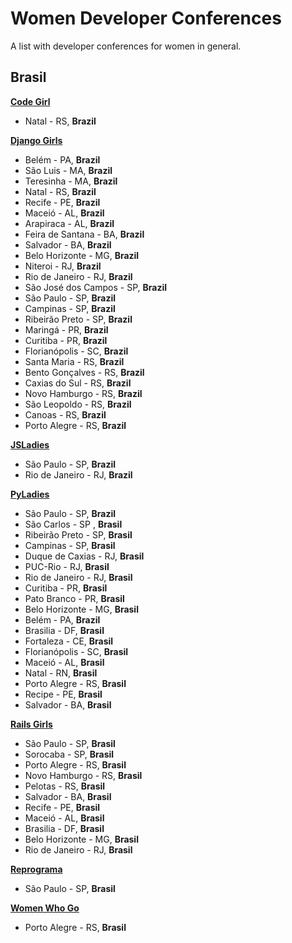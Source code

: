 # Women Developer Conferences

A list with developer conferences for women in general.

## Brasil

[**Code Girl**](http://www.codegirl.com.br)
- Natal - RS, **Brazil**

[**Django Girls**](https://djangogirls.org/)
- Belém - PA, **Brazil**
- São Luis - MA, **Brazil**
- Teresinha - MA, **Brazil**
- Natal - RS, **Brazil**
- Recife - PE, **Brazil**
- Maceió - AL, **Brazil**
- Arapiraca - AL, **Brazil**
- Feira de Santana - BA, **Brazil**
- Salvador - BA, **Brazil**
- Belo Horizonte - MG, **Brazil**
- Niteroi - RJ, **Brazil**
- Rio de Janeiro - RJ, **Brazil**
- São José dos Campos - SP, **Brazil**
- São Paulo - SP, **Brazil**
- Campinas - SP, **Brazil**
- Ribeirão Preto - SP, **Brazil**
- Maringá - PR, **Brazil**
- Curitiba - PR, **Brazil**
- Florianópolis - SC, **Brazil**
- Santa Maria - RS, **Brazil**
- Bento Gonçalves - RS, **Brazil**
- Caxias do Sul - RS, **Brazil**
- Novo Hamburgo - RS, **Brazil**
- São Leopoldo - RS, **Brazil**
- Canoas - RS, **Brazil**
- Porto Alegre - RS, **Brazil**


[**JSLadies**](https://www.facebook.com/jsladiesbr/)
- São Paulo - SP, **Brazil**
- Rio de Janeiro - RJ, **Brazil**


[**PyLadies**](http://brasil.pyladies.com/)   
- São Paulo - SP, **Brazil**
- São Carlos - SP , **Brasil**
- Ribeirão Preto - SP, **Brasil**
- Campinas - SP, **Brasil**
- Duque de Caxias - RJ, **Brasil**
- PUC-Rio - RJ, **Brasil**
- Rio de Janeiro - RJ, **Brasil**
- Curitiba - PR, **Brasil**
- Pato Branco - PR, **Brasil**
- Belo Horizonte - MG, **Brasil**
- Belém - PA, **Brazil**
- Brasilia - DF, **Brasil**
- Fortaleza - CE, **Brasil**
- Florianópolis - SC, **Brasil**
- Maceió - AL, **Brasil**
- Natal - RN, **Brasil**
- Porto Alegre - RS, **Brasil**
- Recipe - PE, **Brasil**
- Salvador - BA, **Brasil**


[**Rails Girls**](http://railsgirls.com/)
- São Paulo - SP, **Brasil**
- Sorocaba - SP, **Brasil**
- Porto Alegre - RS, **Brasil**
- Novo Hamburgo - RS, **Brasil**
- Pelotas - RS, **Brasil**
- Salvador - BA, **Brasil**
- Recife - PE, **Brasil**
- Maceió - AL, **Brasil**
- Brasilia - DF, **Brasil**
- Belo Horizonte - MG, **Brasil**
- Rio de Janeiro - RJ, **Brasil**

[**Reprograma**](http://www.reprograma.com.br/)
- São Paulo - SP, **Brasil**

[**Women Who Go**](https://www.facebook.com/WomenWhoGoBrasil/)
- Porto Alegre - RS, **Brasil**